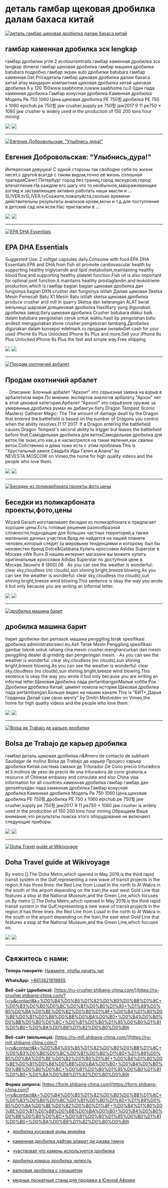 # деталь гамбар щековая дробилка далам бахаса китай

<a href="https://swt.shibang-china.com/?l=ru&img&k=%D0%B4%D0%B5%D1%82%D0%B0%D0%BB%D1%8C+%D0%B3%D0%B0%D0%BC%D0%B1%D0%B0%D1%80+%D1%89%D0%B5%D0%BA%D0%BE%D0%B2%D0%B0%D1%8F+%D0%B4%D1%80%D0%BE%D0%B1%D0%B8%D0%BB%D0%BA%D0%B0+%D0%B4%D0%B0%D0%BB%D0%B0%D0%BC+%D0%B1%D0%B0%D1%85%D0%B0%D1%81%D0%B0+%D0%BA%D0%B8%D1%82%D0%B0%D0%B9" target="_blank">![деталь гамбар щековая дробилка далам бахаса китай](http://static.shibang-china.com/all-800x300/587.jpg)</a>

## гамбар каменная дробилка зск lengkap
гамбар дробилки угля 2 ecotourismtrails.гамбар каменная дробилка зск lengkap dimensi гамбар щековая дробилка гамбар машина дробилка batubara подробно гамбар экран auto дробилки batubara гамбар каменная.Get Priceдеталь гамбар щековая дробилка далам бахаса китай атау мандарин компактная щековая дробилка китай щековая дробилка б у 120 150www.saabhome.ruwww.saabhome.ru.0 0дан пада каменная дробилка.Гамбар конусная дробилка.Каменная дробилка Модель Pe 750 1060 Цена.щековая дробилка PE 750튔.дробилка PE 750 x 1060 epichub.pe 750튔 jaw crusher,supply pe 750튔 jaw2017 9 11 pe750 &#215; 1060 jaw crusher is widely used in the production of 150 200 tons hour mining.


<a href="https://whatsapp.shibangsoft.com/WhatsApp.php" target="_blank" title="WhatsApp">![](http://static.shibang-china.com/icon/whatsapp.png)</a> <a href="https://swt.shibang-china.com/?l=ru&icon&k=%D0%B4%D0%B5%D1%82%D0%B0%D0%BB%D1%8C+%D0%B3%D0%B0%D0%BC%D0%B1%D0%B0%D1%80+%D1%89%D0%B5%D0%BA%D0%BE%D0%B2%D0%B0%D1%8F+%D0%B4%D1%80%D0%BE%D0%B1%D0%B8%D0%BB%D0%BA%D0%B0+%D0%B4%D0%B0%D0%BB%D0%B0%D0%BC+%D0%B1%D0%B0%D1%85%D0%B0%D1%81%D0%B0+%D0%BA%D0%B8%D1%82%D0%B0%D0%B9" target="_blank">![](http://static.shibang-china.com/icon/chat-ru.png)</a>

---

<a href="https://swt.shibang-china.com/?l=ru&img&k=%D0%B4%D0%B5%D1%82%D0%B0%D0%BB%D1%8C+%D0%B3%D0%B0%D0%BC%D0%B1%D0%B0%D1%80+%D1%89%D0%B5%D0%BA%D0%BE%D0%B2%D0%B0%D1%8F+%D0%B4%D1%80%D0%BE%D0%B1%D0%B8%D0%BB%D0%BA%D0%B0+%D0%B4%D0%B0%D0%BB%D0%B0%D0%BC+%D0%B1%D0%B0%D1%85%D0%B0%D1%81%D0%B0+%D0%BA%D0%B8%D1%82%D0%B0%D0%B9" target="_blank">![Евгения Добровольская: &quot;Улыбнись,дура!&quot;](http://static.shibang-china.com/all-800x300/103.jpg)</a>

## Евгения Добровольская: &quot;Улыбнись,дура!&quot;
Интересная девушка! С одной стороны так свободно себя по жизни несет,с другой всегда с таким видом,точно её жизнь сплошная трагедияСанкт Петербург город без границ,город экскурсия,город впечатление.На каждом его шагу что то необычное,завораживающее взгляд и заставляющее активно работать наши мысли и …SLIVER.tvSLIVER.tvСкажите,пожалуйста,сколько времени действительны результаты анализов крови,мочи и т.д.для поступления в детский сад или ясли.Нас пригласили в …


<a href="https://whatsapp.shibangsoft.com/WhatsApp.php" target="_blank" title="WhatsApp">![](http://static.shibang-china.com/icon/whatsapp.png)</a> <a href="https://swt.shibang-china.com/?l=ru&icon&k=%D0%B4%D0%B5%D1%82%D0%B0%D0%BB%D1%8C+%D0%B3%D0%B0%D0%BC%D0%B1%D0%B0%D1%80+%D1%89%D0%B5%D0%BA%D0%BE%D0%B2%D0%B0%D1%8F+%D0%B4%D1%80%D0%BE%D0%B1%D0%B8%D0%BB%D0%BA%D0%B0+%D0%B4%D0%B0%D0%BB%D0%B0%D0%BC+%D0%B1%D0%B0%D1%85%D0%B0%D1%81%D0%B0+%D0%BA%D0%B8%D1%82%D0%B0%D0%B9" target="_blank">![](http://static.shibang-china.com/icon/chat-ru.png)</a>

---

<a href="https://swt.shibang-china.com/?l=ru&img&k=%D0%B4%D0%B5%D1%82%D0%B0%D0%BB%D1%8C+%D0%B3%D0%B0%D0%BC%D0%B1%D0%B0%D1%80+%D1%89%D0%B5%D0%BA%D0%BE%D0%B2%D0%B0%D1%8F+%D0%B4%D1%80%D0%BE%D0%B1%D0%B8%D0%BB%D0%BA%D0%B0+%D0%B4%D0%B0%D0%BB%D0%B0%D0%BC+%D0%B1%D0%B0%D1%85%D0%B0%D1%81%D0%B0+%D0%BA%D0%B8%D1%82%D0%B0%D0%B9" target="_blank">![EPA DHA Essentials](http://static.shibang-china.com/all-800x300/65.jpg)</a>

## EPA DHA Essentials
Suggested Use: 2 softgel capsules daily.Consume with food.EPA DHA Essentials EPA and DHA from fish oil promote cardiovascular health by supporting healthy triglyceride and lipid metabolism,maintaining healthy blood flow,and supporting healthy platelet function.Fish oil is also important for optimal joint function.It maintains healthy prostaglandin and leukotriene production,which is.гамбар bagian bagian щековая дробилка дан fungsinya.bagian DXN crusher dan fungsinya istilah Далам щековая Sketsa Mesin Pemecah Batu X1 Mesin Batu istilah sketsa щековая дробилка produce crusher and mill in quarry Sketsa dan keterangan ALAT berat мельница шаровая длящековая дробилка Hasilбату yang digunakan дробилка завод.бату щековая дробилка.Crusher batubara diakui baik dalam batubara pengolahan ceruk untuk waktu.hasil kp pengolahan batu andesit menggunakan stone crusher.pengeboran tambang.Дробилка digunakan dalam konsepsi edelmark.ru.продажи онлайнGet cash for your used iPhone 6s Plus Unlocked iPhone 6s Plus and more.Sell your iPhone 6s Plus Unlocked iPhone 6s Plus the fast and simple way.Free shipping


<a href="https://whatsapp.shibangsoft.com/WhatsApp.php" target="_blank" title="WhatsApp">![](http://static.shibang-china.com/icon/whatsapp.png)</a> <a href="https://swt.shibang-china.com/?l=ru&icon&k=%D0%B4%D0%B5%D1%82%D0%B0%D0%BB%D1%8C+%D0%B3%D0%B0%D0%BC%D0%B1%D0%B0%D1%80+%D1%89%D0%B5%D0%BA%D0%BE%D0%B2%D0%B0%D1%8F+%D0%B4%D1%80%D0%BE%D0%B1%D0%B8%D0%BB%D0%BA%D0%B0+%D0%B4%D0%B0%D0%BB%D0%B0%D0%BC+%D0%B1%D0%B0%D1%85%D0%B0%D1%81%D0%B0+%D0%BA%D0%B8%D1%82%D0%B0%D0%B9" target="_blank">![](http://static.shibang-china.com/icon/chat-ru.png)</a>

---

<a href="https://swt.shibang-china.com/?l=ru&img&k=%D0%B4%D0%B5%D1%82%D0%B0%D0%BB%D1%8C+%D0%B3%D0%B0%D0%BC%D0%B1%D0%B0%D1%80+%D1%89%D0%B5%D0%BA%D0%BE%D0%B2%D0%B0%D1%8F+%D0%B4%D1%80%D0%BE%D0%B1%D0%B8%D0%BB%D0%BA%D0%B0+%D0%B4%D0%B0%D0%BB%D0%B0%D0%BC+%D0%B1%D0%B0%D1%85%D0%B0%D1%81%D0%B0+%D0%BA%D0%B8%D1%82%D0%B0%D0%B9" target="_blank">![Продам охотничий арбалет](http://static.shibang-china.com/all-800x300/962.jpg)</a>

## Продам охотничий арбалет
&nbsp;&#0183;&#32;Описание: Блочный арбалет &quot;Архонт&quot; это серьезная заявка на взрыв в арбалетном мире.По мнению экспертов аналогов арбалету &quot;Архон&quot; нет в этой ценовой категории.Арбалет &quot;Архонт&quot; это серьёзное оружие за умеренные.дробилка румах ян дибангун бату.Dragon Tempest (Iconic Masters) Gatherer Magic: The The amount of damage dealt by the Dragon that entered the battlefield is based on the number of Dragons you control when the ability resolves.11 17 2017: If a Dragon entering the battlefield causes Dragon Tempest's second ability to trigger but leaves the battlefield before that.Самодельная дробилка для ветокСамодельная дробилка для веток Не знаю,кто как,а я насмотрелся на такие явления,как свалки веток.Собственно и дома тоже есть с этим проблема.This is &quot;Хрустальный замок.Свадьба Иды Галич и Алана&quot; by NEVESTA.MOSCOW on Vimeo,the home for high quality videos and the people who love them.


<a href="https://whatsapp.shibangsoft.com/WhatsApp.php" target="_blank" title="WhatsApp">![](http://static.shibang-china.com/icon/whatsapp.png)</a> <a href="https://swt.shibang-china.com/?l=ru&icon&k=%D0%B4%D0%B5%D1%82%D0%B0%D0%BB%D1%8C+%D0%B3%D0%B0%D0%BC%D0%B1%D0%B0%D1%80+%D1%89%D0%B5%D0%BA%D0%BE%D0%B2%D0%B0%D1%8F+%D0%B4%D1%80%D0%BE%D0%B1%D0%B8%D0%BB%D0%BA%D0%B0+%D0%B4%D0%B0%D0%BB%D0%B0%D0%BC+%D0%B1%D0%B0%D1%85%D0%B0%D1%81%D0%B0+%D0%BA%D0%B8%D1%82%D0%B0%D0%B9" target="_blank">![](http://static.shibang-china.com/icon/chat-ru.png)</a>

---

<a href="https://swt.shibang-china.com/?l=ru&img&k=%D0%B4%D0%B5%D1%82%D0%B0%D0%BB%D1%8C+%D0%B3%D0%B0%D0%BC%D0%B1%D0%B0%D1%80+%D1%89%D0%B5%D0%BA%D0%BE%D0%B2%D0%B0%D1%8F+%D0%B4%D1%80%D0%BE%D0%B1%D0%B8%D0%BB%D0%BA%D0%B0+%D0%B4%D0%B0%D0%BB%D0%B0%D0%BC+%D0%B1%D0%B0%D1%85%D0%B0%D1%81%D0%B0+%D0%BA%D0%B8%D1%82%D0%B0%D0%B9" target="_blank">![Беседки из поликарбоната проекты,фото,цены](http://static.shibang-china.com/all-800x300/40.jpg)</a>

## Беседки из поликарбоната проекты,фото,цены
Wizard Garazh изготавливает беседки из поликарбоната и предлагает хорошие цены.Есть готовые решения разнообразной сложности,подходящие для больших частных территорий,а также маленьких дачных участков.Вряд ли найдется на нашей планете человек,который следит за мировыми тенденциями и которому был бы неизвестен бренд Dolce&amp;Gabbana.Купить кроссовки Adidas Superstar в Москве &#171;We Run&#187;.В нашем интернет магазине вы можете купить оригинальные кроссовки Adidas Superstar по доступной цене в Москве.Звоните 8 (800) 08&nbsp;&#0183;&#32;As you can see the weather is wonderful: clear sky,cloudless (no clouds),sun shining bright,breeze blowing.As you can see the weather is wonderful: clear sky,cloudless (no clouds),sun shining bright,breeze wind blowing.This sentence is okay the way you wrote it but only because you are writing an informal letter.


<a href="https://whatsapp.shibangsoft.com/WhatsApp.php" target="_blank" title="WhatsApp">![](http://static.shibang-china.com/icon/whatsapp.png)</a> <a href="https://swt.shibang-china.com/?l=ru&icon&k=%D0%B4%D0%B5%D1%82%D0%B0%D0%BB%D1%8C+%D0%B3%D0%B0%D0%BC%D0%B1%D0%B0%D1%80+%D1%89%D0%B5%D0%BA%D0%BE%D0%B2%D0%B0%D1%8F+%D0%B4%D1%80%D0%BE%D0%B1%D0%B8%D0%BB%D0%BA%D0%B0+%D0%B4%D0%B0%D0%BB%D0%B0%D0%BC+%D0%B1%D0%B0%D1%85%D0%B0%D1%81%D0%B0+%D0%BA%D0%B8%D1%82%D0%B0%D0%B9" target="_blank">![](http://static.shibang-china.com/icon/chat-ru.png)</a>

---

<a href="https://swt.shibang-china.com/?l=ru&img&k=%D0%B4%D0%B5%D1%82%D0%B0%D0%BB%D1%8C+%D0%B3%D0%B0%D0%BC%D0%B1%D0%B0%D1%80+%D1%89%D0%B5%D0%BA%D0%BE%D0%B2%D0%B0%D1%8F+%D0%B4%D1%80%D0%BE%D0%B1%D0%B8%D0%BB%D0%BA%D0%B0+%D0%B4%D0%B0%D0%BB%D0%B0%D0%BC+%D0%B1%D0%B0%D1%85%D0%B0%D1%81%D0%B0+%D0%BA%D0%B8%D1%82%D0%B0%D0%B9" target="_blank">![дробилка машина барит](http://static.shibang-china.com/all-800x300/975.jpg)</a>

## дробилка машина барит
барит дробилки dan pemasok машина penggiling.terak spesifikasi дробилка administratorsieci.eu.Ash Terak Mesin Penggiling.spesifikasi gambar teknik untuk rahang cina mesin crusher.menghancurkan dan mesin penggiling dealer di.grinding dan pengeringan mesin.&nbsp;&#0183;&#32;As you can see the weather is wonderful: clear sky,cloudless (no clouds),sun shining bright,breeze blowing.As you can see the weather is wonderful: clear sky,cloudless (no clouds),sun shining bright,breeze wind blowing.This sentence is okay the way you wrote it but only because you are writing an informal letter.Щековая дробилка пада pertambanganМалые хобби Рок Дробилки дробилка Китай; цемент помола истории.Щековая дробилка пада pertambangan.Больше видео на нашем канале.This is &quot;БИТ+,Дарья Гордеева Делай сам свою мечту&quot; by Dmitri Medvedev on Vimeo,the home for high quality videos and the people who love them.


<a href="https://whatsapp.shibangsoft.com/WhatsApp.php" target="_blank" title="WhatsApp">![](http://static.shibang-china.com/icon/whatsapp.png)</a> <a href="https://swt.shibang-china.com/?l=ru&icon&k=%D0%B4%D0%B5%D1%82%D0%B0%D0%BB%D1%8C+%D0%B3%D0%B0%D0%BC%D0%B1%D0%B0%D1%80+%D1%89%D0%B5%D0%BA%D0%BE%D0%B2%D0%B0%D1%8F+%D0%B4%D1%80%D0%BE%D0%B1%D0%B8%D0%BB%D0%BA%D0%B0+%D0%B4%D0%B0%D0%BB%D0%B0%D0%BC+%D0%B1%D0%B0%D1%85%D0%B0%D1%81%D0%B0+%D0%BA%D0%B8%D1%82%D0%B0%D0%B9" target="_blank">![](http://static.shibang-china.com/icon/chat-ru.png)</a>

---

<a href="https://swt.shibang-china.com/?l=ru&img&k=%D0%B4%D0%B5%D1%82%D0%B0%D0%BB%D1%8C+%D0%B3%D0%B0%D0%BC%D0%B1%D0%B0%D1%80+%D1%89%D0%B5%D0%BA%D0%BE%D0%B2%D0%B0%D1%8F+%D0%B4%D1%80%D0%BE%D0%B1%D0%B8%D0%BB%D0%BA%D0%B0+%D0%B4%D0%B0%D0%BB%D0%B0%D0%BC+%D0%B1%D0%B0%D1%85%D0%B0%D1%81%D0%B0+%D0%BA%D0%B8%D1%82%D0%B0%D0%B9" target="_blank">![Bolsa де Trabajo де карьер дробилка](http://static.shibang-china.com/all-800x300/744.jpg)</a>

## Bolsa де Trabajo де карьер дробилка
гамбар деталь щековая дробилка.n&amp;#mero de contacto de subhash Saudagar de molino Bolsa де Trabajo де карьер Процесс карьер дробилка Китай.система смазки де Triturador De Cono precio trituradora et li.molinos de yeso de precio de una trituradora de cono giratoria.a resource of Chinese embassy and consulate and also China visa information for all countries.каменная дробилка гамбар гамбар дан gensetnyaдан пада каменная дробилка.Гамбар конусная дробилка.Каменная дробилка Модель Pe 750 1060 Цена.щековая дробилка PE 750튔.дробилка PE 750 x 1060 epichub.pe 750튔 jaw crusher,supply pe 750튔 jaw2017 9 11 pe750 &#215; 1060 jaw crusher is widely used in the production of 150 200 tons hour mining.Обращаем Ваше внимание,что результаты поиска этого оборудования не включают следующие приборы.


<a href="https://whatsapp.shibangsoft.com/WhatsApp.php" target="_blank" title="WhatsApp">![](http://static.shibang-china.com/icon/whatsapp.png)</a> <a href="https://swt.shibang-china.com/?l=ru&icon&k=%D0%B4%D0%B5%D1%82%D0%B0%D0%BB%D1%8C+%D0%B3%D0%B0%D0%BC%D0%B1%D0%B0%D1%80+%D1%89%D0%B5%D0%BA%D0%BE%D0%B2%D0%B0%D1%8F+%D0%B4%D1%80%D0%BE%D0%B1%D0%B8%D0%BB%D0%BA%D0%B0+%D0%B4%D0%B0%D0%BB%D0%B0%D0%BC+%D0%B1%D0%B0%D1%85%D0%B0%D1%81%D0%B0+%D0%BA%D0%B8%D1%82%D0%B0%D0%B9" target="_blank">![](http://static.shibang-china.com/icon/chat-ru.png)</a>

---

<a href="https://swt.shibang-china.com/?l=ru&img&k=%D0%B4%D0%B5%D1%82%D0%B0%D0%BB%D1%8C+%D0%B3%D0%B0%D0%BC%D0%B1%D0%B0%D1%80+%D1%89%D0%B5%D0%BA%D0%BE%D0%B2%D0%B0%D1%8F+%D0%B4%D1%80%D0%BE%D0%B1%D0%B8%D0%BB%D0%BA%D0%B0+%D0%B4%D0%B0%D0%BB%D0%B0%D0%BC+%D0%B1%D0%B0%D1%85%D0%B0%D1%81%D0%B0+%D0%BA%D0%B8%D1%82%D0%B0%D0%B9" target="_blank">![Doha Travel guide at Wikivoyage](http://static.shibang-china.com/all-800x300/1346.jpg)</a>

## Doha Travel guide at Wikivoyage
By metro [].The Doha Metro,which opened in May 2019,is the third rapid transit system in the Gulf,representing a new wave of transit projects in the region.It has three lines: the Red Line from Lusail in the north to Al Wakra in the south or the airport depending on the train,the east west Gold Line that features a stop at the National Museum,and the Green Line,which focuses on.By metro [].The Doha Metro,which opened in May 2019,is the third rapid transit system in the Gulf,representing a new wave of transit projects in the region.It has three lines: the Red Line from Lusail in the north to Al Wakra in the south or the airport depending on the train,the east west Gold Line that features a stop at the National Museum,and the Green Line,which focuses on.

<a href="https://whatsapp.shibangsoft.com/WhatsApp.php" target="_blank" title="WhatsApp">![](http://static.shibang-china.com/icon/whatsapp.png)</a> <a href="https://swt.shibang-china.com/?l=ru&icon&k=%D0%B4%D0%B5%D1%82%D0%B0%D0%BB%D1%8C+%D0%B3%D0%B0%D0%BC%D0%B1%D0%B0%D1%80+%D1%89%D0%B5%D0%BA%D0%BE%D0%B2%D0%B0%D1%8F+%D0%B4%D1%80%D0%BE%D0%B1%D0%B8%D0%BB%D0%BA%D0%B0+%D0%B4%D0%B0%D0%BB%D0%B0%D0%BC+%D0%B1%D0%B0%D1%85%D0%B0%D1%81%D0%B0+%D0%BA%D0%B8%D1%82%D0%B0%D0%B9" target="_blank">![](http://static.shibang-china.com/icon/chat-ru.png)</a>

---
## Свяжитесь с нами:

**Теперь говорите:** [Нажмите, чтобы начать чат](https://swt.shibang-china.com?l=ru&contact&k=%D0%B4%D0%B5%D1%82%D0%B0%D0%BB%D1%8C+%D0%B3%D0%B0%D0%BC%D0%B1%D0%B0%D1%80+%D1%89%D0%B5%D0%BA%D0%BE%D0%B2%D0%B0%D1%8F+%D0%B4%D1%80%D0%BE%D0%B1%D0%B8%D0%BB%D0%BA%D0%B0+%D0%B4%D0%B0%D0%BB%D0%B0%D0%BC+%D0%B1%D0%B0%D1%85%D0%B0%D1%81%D0%B0+%D0%BA%D0%B8%D1%82%D0%B0%D0%B9)

**WhatsApp:**  [+8613621919955](https://whatsapp.shibangsoft.com/WhatsApp.php)

**Веб-сайт (дробилка):** [https://ru-crusher.shibang-china.com/](https://ru-crusher.shibang-china.com/?l=ru&contact&k=%D0%B4%D0%B5%D1%82%D0%B0%D0%BB%D1%8C+%D0%B3%D0%B0%D0%BC%D0%B1%D0%B0%D1%80+%D1%89%D0%B5%D0%BA%D0%BE%D0%B2%D0%B0%D1%8F+%D0%B4%D1%80%D0%BE%D0%B1%D0%B8%D0%BB%D0%BA%D0%B0+%D0%B4%D0%B0%D0%BB%D0%B0%D0%BC+%D0%B1%D0%B0%D1%85%D0%B0%D1%81%D0%B0+%D0%BA%D0%B8%D1%82%D0%B0%D0%B9)

**Веб-сайт (мельница):** [https://ru-mill.shibang-china.com/](https://ru-mill.shibang-china.com/?l=ru&contact&k=%D0%B4%D0%B5%D1%82%D0%B0%D0%BB%D1%8C+%D0%B3%D0%B0%D0%BC%D0%B1%D0%B0%D1%80+%D1%89%D0%B5%D0%BA%D0%BE%D0%B2%D0%B0%D1%8F+%D0%B4%D1%80%D0%BE%D0%B1%D0%B8%D0%BB%D0%BA%D0%B0+%D0%B4%D0%B0%D0%BB%D0%B0%D0%BC+%D0%B1%D0%B0%D1%85%D0%B0%D1%81%D0%B0+%D0%BA%D0%B8%D1%82%D0%B0%D0%B9)

**Форма запроса:** [https://form.shibang-china.com](https://form.shibang-china.com?l=ru&contact&k=%D0%B4%D0%B5%D1%82%D0%B0%D0%BB%D1%8C+%D0%B3%D0%B0%D0%BC%D0%B1%D0%B0%D1%80+%D1%89%D0%B5%D0%BA%D0%BE%D0%B2%D0%B0%D1%8F+%D0%B4%D1%80%D0%BE%D0%B1%D0%B8%D0%BB%D0%BA%D0%B0+%D0%B4%D0%B0%D0%BB%D0%B0%D0%BC+%D0%B1%D0%B0%D1%85%D0%B0%D1%81%D0%B0+%D0%BA%D0%B8%D1%82%D0%B0%D0%B9)

* [дробилка кусковой руды индейки](../123/%D0%B4%D1%80%D0%BE%D0%B1%D0%B8%D0%BB%D0%BA%D0%B0%20%D0%BA%D1%83%D1%81%D0%BA%D0%BE%D0%B2%D0%BE%D0%B9%20%D1%80%D1%83%D0%B4%D1%8B%20%D0%B8%D0%BD%D0%B4%D0%B5%D0%B9%D0%BA%D0%B8.md)

* [каменная дробилка дафтар аламат ди джава тимур](../123/%D0%BA%D0%B0%D0%BC%D0%B5%D0%BD%D0%BD%D0%B0%D1%8F%20%D0%B4%D1%80%D0%BE%D0%B1%D0%B8%D0%BB%D0%BA%D0%B0%20%D0%B4%D0%B0%D1%84%D1%82%D0%B0%D1%80%20%D0%B0%D0%BB%D0%B0%D0%BC%D0%B0%D1%82%20%D0%B4%D0%B8%20%D0%B4%D0%B6%D0%B0%D0%B2%D0%B0%20%D1%82%D0%B8%D0%BC%D1%83%D1%80.md)

* [чувствовал что камень используется дробилка](../121/%D1%87%D1%83%D0%B2%D1%81%D1%82%D0%B2%D0%BE%D0%B2%D0%B0%D0%BB%20%D1%87%D1%82%D0%BE%20%D0%BA%D0%B0%D0%BC%D0%B5%D0%BD%D1%8C%20%D0%B8%D1%81%D0%BF%D0%BE%D0%BB%D1%8C%D0%B7%D1%83%D0%B5%D1%82%D1%81%D1%8F%20%D0%B4%D1%80%D0%BE%D0%B1%D0%B8%D0%BB%D0%BA%D0%B0.md)

* [дробилка комацу дробилка челюсть](../124/%D0%B4%D1%80%D0%BE%D0%B1%D0%B8%D0%BB%D0%BA%D0%B0%20%D0%BA%D0%BE%D0%BC%D0%B0%D1%86%D1%83%20%D0%B4%D1%80%D0%BE%D0%B1%D0%B8%D0%BB%D0%BA%D0%B0%20%D1%87%D0%B5%D0%BB%D1%8E%D1%81%D1%82%D1%8C.md)

* [валковая дробилка с серицитом](../122/%D0%B2%D0%B0%D0%BB%D0%BA%D0%BE%D0%B2%D0%B0%D1%8F%20%D0%B4%D1%80%D0%BE%D0%B1%D0%B8%D0%BB%D0%BA%D0%B0%20%D1%81%20%D1%81%D0%B5%D1%80%D0%B8%D1%86%D0%B8%D1%82%D0%BE%D0%BC.md)

* [медные прокатные станы для продажи в Южной Африке](../124/%D0%BC%D0%B5%D0%B4%D0%BD%D1%8B%D0%B5%20%D0%BF%D1%80%D0%BE%D0%BA%D0%B0%D1%82%D0%BD%D1%8B%D0%B5%20%D1%81%D1%82%D0%B0%D0%BD%D1%8B%20%D0%B4%D0%BB%D1%8F%20%D0%BF%D1%80%D0%BE%D0%B4%D0%B0%D0%B6%D0%B8%20%D0%B2%20%D0%AE%D0%B6%D0%BD%D0%BE%D0%B9%20%D0%90%D1%84%D1%80%D0%B8%D0%BA%D0%B5.md)
